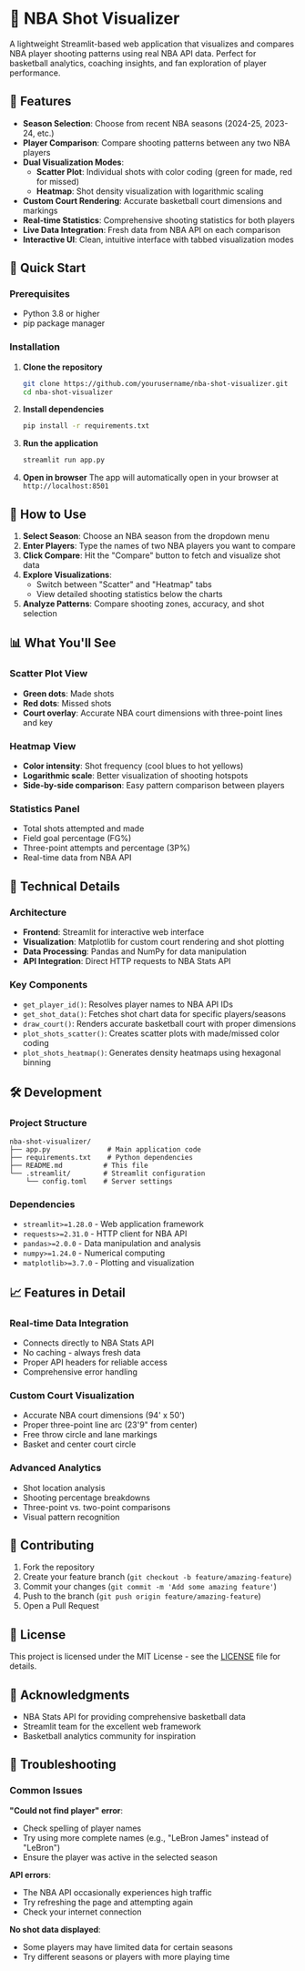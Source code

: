 # 🏀 NBA Shot Visualizer

A lightweight Streamlit-based web application that visualizes and compares NBA player shooting patterns using real NBA API data. Perfect for basketball analytics, coaching insights, and fan exploration of player performance.

## 🌟 Features

- **Season Selection**: Choose from recent NBA seasons (2024-25, 2023-24, etc.)
- **Player Comparison**: Compare shooting patterns between any two NBA players
- **Dual Visualization Modes**:
  - **Scatter Plot**: Individual shots with color coding (green for made, red for missed)
  - **Heatmap**: Shot density visualization with logarithmic scaling
- **Custom Court Rendering**: Accurate basketball court dimensions and markings
- **Real-time Statistics**: Comprehensive shooting statistics for both players
- **Live Data Integration**: Fresh data from NBA API on each comparison
- **Interactive UI**: Clean, intuitive interface with tabbed visualization modes

## 🚀 Quick Start

### Prerequisites
- Python 3.8 or higher
- pip package manager

### Installation

1. **Clone the repository**
   ```bash
   git clone https://github.com/yourusername/nba-shot-visualizer.git
   cd nba-shot-visualizer
   ```

2. **Install dependencies**
   ```bash
   pip install -r requirements.txt
   ```

3. **Run the application**
   ```bash
   streamlit run app.py
   ```

4. **Open in browser**
   The app will automatically open in your browser at `http://localhost:8501`

## 🎯 How to Use

1. **Select Season**: Choose an NBA season from the dropdown menu
2. **Enter Players**: Type the names of two NBA players you want to compare
3. **Click Compare**: Hit the "Compare" button to fetch and visualize shot data
4. **Explore Visualizations**: 
   - Switch between "Scatter" and "Heatmap" tabs
   - View detailed shooting statistics below the charts
5. **Analyze Patterns**: Compare shooting zones, accuracy, and shot selection

## 📊 What You'll See

### Scatter Plot View
- **Green dots**: Made shots
- **Red dots**: Missed shots
- **Court overlay**: Accurate NBA court dimensions with three-point lines and key

### Heatmap View
- **Color intensity**: Shot frequency (cool blues to hot yellows)
- **Logarithmic scale**: Better visualization of shooting hotspots
- **Side-by-side comparison**: Easy pattern comparison between players

### Statistics Panel
- Total shots attempted and made
- Field goal percentage (FG%)
- Three-point attempts and percentage (3P%)
- Real-time data from NBA API

## 🔧 Technical Details

### Architecture
- **Frontend**: Streamlit for interactive web interface
- **Visualization**: Matplotlib for custom court rendering and shot plotting
- **Data Processing**: Pandas and NumPy for data manipulation
- **API Integration**: Direct HTTP requests to NBA Stats API

### Key Components
- `get_player_id()`: Resolves player names to NBA API IDs
- `get_shot_data()`: Fetches shot chart data for specific players/seasons
- `draw_court()`: Renders accurate basketball court with proper dimensions
- `plot_shots_scatter()`: Creates scatter plots with made/missed color coding
- `plot_shots_heatmap()`: Generates density heatmaps using hexagonal binning

## 🛠️ Development

### Project Structure
```
nba-shot-visualizer/
├── app.py              # Main application code
├── requirements.txt    # Python dependencies
├── README.md          # This file
└── .streamlit/        # Streamlit configuration
    └── config.toml    # Server settings
```

### Dependencies
- `streamlit>=1.28.0` - Web application framework
- `requests>=2.31.0` - HTTP client for NBA API
- `pandas>=2.0.0` - Data manipulation and analysis
- `numpy>=1.24.0` - Numerical computing
- `matplotlib>=3.7.0` - Plotting and visualization

## 📈 Features in Detail

### Real-time Data Integration
- Connects directly to NBA Stats API
- No caching - always fresh data
- Proper API headers for reliable access
- Comprehensive error handling

### Custom Court Visualization
- Accurate NBA court dimensions (94' x 50')
- Proper three-point line arc (23'9" from center)
- Free throw circle and lane markings
- Basket and center court circle

### Advanced Analytics
- Shot location analysis
- Shooting percentage breakdowns
- Three-point vs. two-point comparisons
- Visual pattern recognition

## 🤝 Contributing

1. Fork the repository
2. Create your feature branch (`git checkout -b feature/amazing-feature`)
3. Commit your changes (`git commit -m 'Add some amazing feature'`)
4. Push to the branch (`git push origin feature/amazing-feature`)
5. Open a Pull Request

## 📝 License

This project is licensed under the MIT License - see the [LICENSE](LICENSE) file for details.

## 🙏 Acknowledgments

- NBA Stats API for providing comprehensive basketball data
- Streamlit team for the excellent web framework
- Basketball analytics community for inspiration

## 🐛 Troubleshooting

### Common Issues

**"Could not find player" error**:
- Check spelling of player names
- Try using more complete names (e.g., "LeBron James" instead of "LeBron")
- Ensure the player was active in the selected season

**API errors**:
- The NBA API occasionally experiences high traffic
- Try refreshing the page and attempting again
- Check your internet connection

**No shot data displayed**:
- Some players may have limited data for certain seasons
- Try different seasons or players with more playing time
   